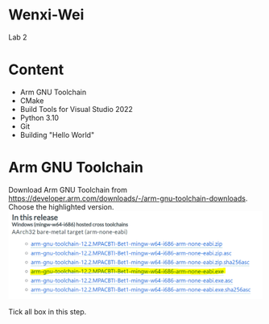 # Wenxi-Wei
Lab 2

# Content
* Arm GNU Toolchain
* CMake
* Build Tools for Visual Studio 2022
* Python 3.10
* Git
* Building "Hello World"

# Arm GNU Toolchain
Download Arm GNU Toolchain from https://developer.arm.com/downloads/-/arm-gnu-toolchain-downloads. Choose the highlighted version.
![C:\Users\86184\Desktop](https://github.com/wenxiwei00/Wenxi-Wei/blob/main/1.1.PNG)

Tick all box in this step.
